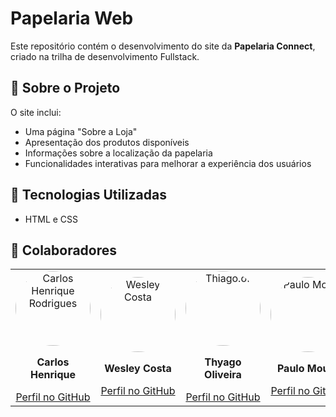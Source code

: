 # Papelaria Web
Este repositório contém o desenvolvimento do site da **Papelaria Connect**, criado na trilha de desenvolvimento Fullstack.  

## 📌 Sobre o Projeto

O site inclui:
- Uma página "Sobre a Loja"
- Apresentação dos produtos disponíveis
- Informações sobre a localização da papelaria
- Funcionalidades interativas para melhorar a experiência dos usuários

## 🚀 Tecnologias Utilizadas

- HTML e CSS

<h2 id="contributors">🤝 Colaboradores</h2>

<table>
  <tr>
    <td align="center">
      <a href="https://github.com/carlosrodrigues07">
        <img src="https://avatars.githubusercontent.com/u/127802040?v=4" width="120" alt="Carlos Henrique Rodrigues" style="border-radius: 50%;">
      </a>
      <p><strong>Carlos Henrique</strong></p>
      <a href="https://github.com/carlosrodrigues07">Perfil no GitHub</a>
    </td>
    <td align="center">
      <a href="https://github.com/wesleycosta061203">
        <img src="https://avatars.githubusercontent.com/u/62311070?v=4" width="120" alt="Wesley Costa" style="border-radius: 50%;">
      </a>
      <p><strong>Wesley Costa</strong></p>
      <a href="https://github.com/wesleycosta061203">Perfil no GitHub</a>
    </td>
     </td>
    <td align="center">
      <a href="https://github.com/thyagooof">
        <img src="https://avatars.githubusercontent.com/u/133378047?v=4" width="120" alt="Thiago.of" style="border-radius: 50%;">
      </a>
      <p><strong>Thyago Oliveira</strong></p>
      <a href="https://github.com/thyagooof">Perfil no GitHub</a>
    </td>
    <td align="center">
      <a href="https://github.com/paulomoura24">
        <img src="https://avatars.githubusercontent.com/u/187982740?v=4" width="120" alt="Paulo Moura" style="border-radius: 50%;">
      </a>
      <p><strong>Paulo Moura</strong></p>
      <a href="https://github.com/paulomoura24">Perfil no GitHub</a>
    </td>
    <td align="center">
      <a href="https://github.com/DevLuanaAlves">
        <img src="https://avatars.githubusercontent.com/u/187982740?v=4" width="120" alt="Luana Alves" style="border-radius: 50%;">
      </a>
      <p><strong>Luana Alves</strong></p>
      <a href="https://github.com/DevLuanaAlves">Perfil no GitHub</a>
    </td>
